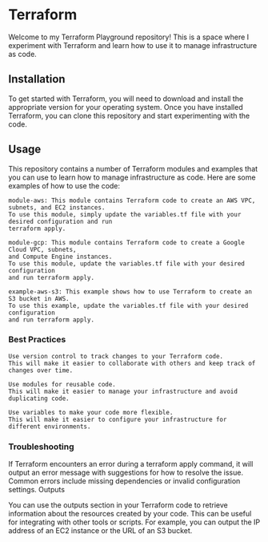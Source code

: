 # Terraform

Welcome to my Terraform Playground repository! This is a space where I experiment with Terraform and learn how to use it to manage infrastructure as code.

## Installation

To get started with Terraform, you will need to download and install the appropriate version for your operating system. Once you have installed Terraform, you can clone this repository and start experimenting with the code.

## Usage

This repository contains a number of Terraform modules and examples that you can use to learn how to manage infrastructure as code. Here are some examples of how to use the code:

    module-aws: This module contains Terraform code to create an AWS VPC, subnets, and EC2 instances.
    To use this module, simply update the variables.tf file with your desired configuration and run
    terraform apply.

    module-gcp: This module contains Terraform code to create a Google Cloud VPC, subnets,
    and Compute Engine instances.
    To use this module, update the variables.tf file with your desired configuration
    and run terraform apply.

    example-aws-s3: This example shows how to use Terraform to create an S3 bucket in AWS.
    To use this example, update the variables.tf file with your desired configuration 
    and run terraform apply.

### Best Practices

    Use version control to track changes to your Terraform code.
    This will make it easier to collaborate with others and keep track of changes over time.

    Use modules for reusable code.
    This will make it easier to manage your infrastructure and avoid duplicating code.

    Use variables to make your code more flexible.
    This will make it easier to configure your infrastructure for different environments.

### Troubleshooting

If Terraform encounters an error during a terraform apply command, it will output an error message with suggestions for how to resolve the issue. Common errors include missing dependencies or invalid configuration settings.
Outputs

You can use the outputs section in your Terraform code to retrieve information about the resources created by your code. This can be useful for integrating with other tools or scripts. For example, you can output the IP address of an EC2 instance or the URL of an S3 bucket.
